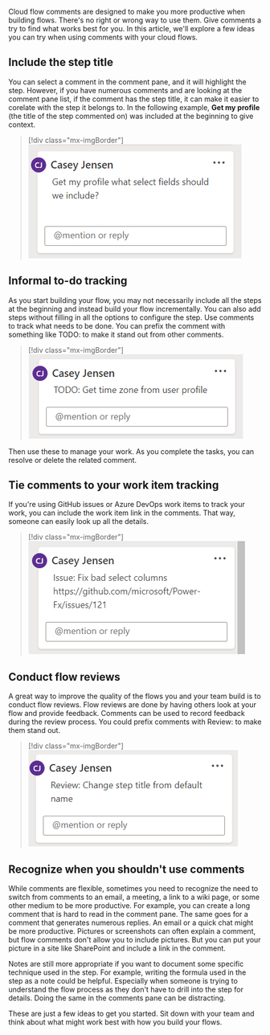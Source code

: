 Cloud flow comments are designed to make you more productive when building flows. There's no right or wrong way to use them. Give comments a try to find what works best for you. In this article, we'll explore a few ideas you can try when using comments with your cloud flows.

## Include the step title

You can select a comment in the comment pane, and it will highlight the step. However, if you have numerous comments and are looking at the comment pane list, if the comment has the step title, it can make it easier to corelate with the step it belongs to. In the following example, **Get my profile** (the title of the step commented on) was included at the beginning to give context.

> [!div class="mx-imgBorder"]
> ![Screenshot of a comment including the step title get my profile.](../media/step.png)

## Informal to-do tracking

As you start building your flow, you may not necessarily include all the steps at the beginning and instead build your flow incrementally. You can also add steps without filling in all the options to configure the step. Use comments to track what needs to be done. You can prefix the comment with something like TODO: to make it stand out from other comments.

> [!div class="mx-imgBorder"]
> ![Screenshot of a comment using the TODO prefix.](../media/to-do.png)

Then use these to manage your work. As you complete the tasks, you can resolve or delete the related comment.

## Tie comments to your work item tracking

If you're using GitHub issues or Azure DevOps work items to track your work, you can include the work item link in the comments. That way, someone can easily look up all the details.

> [!div class="mx-imgBorder"]
> ![Screenshot showing a comment with a link to a work item.](../media/work-item.png)

## Conduct flow reviews

A great way to improve the quality of the flows you and your team build is to conduct flow reviews. Flow reviews are done by having others look at your flow and provide feedback. Comments can be used to record feedback during the review process. You could prefix comments with Review: to make them stand out.

> [!div class="mx-imgBorder"]
> ![Screenshot showing a flow review comment.](../media/review.png)

## Recognize when you shouldn't use comments

While comments are flexible, sometimes you need to recognize the need to switch from comments to an email, a meeting, a link to a wiki page, or some other medium to be more productive. For example, you can create a long comment that is hard to read in the comment pane. The same goes for a comment that generates numerous replies. An email or a quick chat might be more productive. Pictures or screenshots can often explain a comment, but flow comments don't allow you to include pictures. But you can put your picture in a site like SharePoint and include a link in the comment.

Notes are still more appropriate if you want to document some specific technique used in the step. For example, writing the formula used in the step as a note could be helpful. Especially when someone is trying to understand the flow process as they don't have to drill into the step for details. Doing the same in the comments pane can be distracting.

These are just a few ideas to get you started. Sit down with your team and think about what might work best with how you build your flows.
